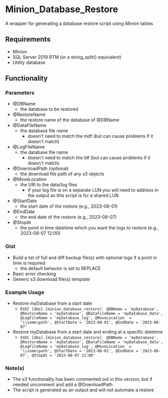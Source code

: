 # Minion_Database_Restore
A wrapper for generating a database restore script using Minion tables

## Requirements
* Minion
* SQL Server 2019 RTM (or a string_split() equivalent)
* Utility database

## Functionality
### Parameters
* @DBName
  * the database to be restored
* @RestoreName
  * the restore name of the database of @DBName
* @DataFileName
  * the database file name
    * doesn't need to match the mdf (but can cause problems if it doesn't match)
* @LogFileName
  * the database file name
    * doesn't need to match the ldf (but can cause problems if it doesn't match)
* @DownloadPath (optional)
  * the download file path of any s3 objects
* @MoveLocation
  * the URI to the data/log files
    * if your log file is on a separate LUN you will need to address in the output as this script is for a shared LUN
* @StartDate
  * the start date of the restore (e.g., 2023-08-01)
* @EndDate
  * the end date of the restore (e.g., 2023-08-07)
* @StopAt
  * the point in time datetime which you want the logs to restore (e.g., 2023-08-07 12:00)

### Gist
* Build a list of full and diff backup file(s) with optional logs if a point in time is required
   * the default behavior is set to REPLACE
* Basic error checking
* Generic s3 download file(s) template

### Example Usage
* Restore myDatabase from a start date 
  * `EXEC [dbo].[minion_database_restore] 
	     @DBName = 'myDatabase',
       @RestoreName = 'myDatabase',
       @DataFileName = 'myDatabase_data',
       @LogFileName = 'myDatabase_log',
       @MoveLocation  = '\\some\path',
       @StartDate = '2023-08-01',
       @EndDate = '2023-08-07'`
* Restore myDatabase from a start date and ending at a specific datetime
  * `EXEC [dbo].[minion_database_restore] 
	     @DBName = 'myDatabase',
       @RestoreName = 'myDatabase',
       @DataFileName = 'myDatabase_data',
       @LogFileName = 'myDatabase_log',
       @MoveLocation  = '\\some\path',
       @StartDate = '2023-08-01',
       @EndDate = '2023-08-07',
       @StopAt = '2023-08-07 12:00'`
 
### Note(s)
* The s3 functionality has been commented out in this version, but if needed uncomment and add a @DownloadPath
* The script is generated as an output and will not automate a restore
